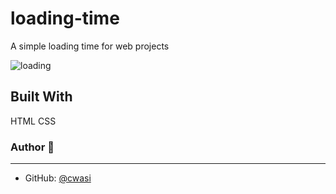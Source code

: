 # loading-time

A simple loading time for web projects

![loading](https://user-images.githubusercontent.com/92599960/170916793-6614a027-19d2-4d4f-bb66-dc843484c7e5.gif)

## Built With
HTML
CSS

### Author 👤
---
* GitHub: [@cwasi](https://github.com/cwasi)
